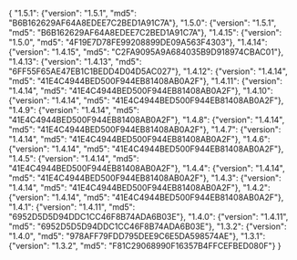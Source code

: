 {
  "1.5.1": {"version": "1.5.1", "md5": "B6B162629AF64A8EDEE7C2BED1A91C7A"},
  "1.5.0": {"version": "1.5.1", "md5": "B6B162629AF64A8EDEE7C2BED1A91C7A"},
  "1.4.15": {"version": "1.5.0", "md5": "4F19E7D78FE99208899DE09A563F4303"},
  "1.4.14": {"version": "1.4.15", "md5": "C2FA9095A9A684035B9D918974CBAC01"},
  "1.4.13": {"version": "1.4.13", "md5": "6FF55F65AE47EB1C1BEDD4D04D5AC027"},
  "1.4.12": {"version": "1.4.14", "md5": "41E4C4944BED500F944EB81408AB0A2F"},
  "1.4.11": {"version": "1.4.14", "md5": "41E4C4944BED500F944EB81408AB0A2F"},
  "1.4.10": {"version": "1.4.14", "md5": "41E4C4944BED500F944EB81408AB0A2F"},
  "1.4.9": {"version": "1.4.14", "md5": "41E4C4944BED500F944EB81408AB0A2F"},
  "1.4.8": {"version": "1.4.14", "md5": "41E4C4944BED500F944EB81408AB0A2F"},
  "1.4.7": {"version": "1.4.14", "md5": "41E4C4944BED500F944EB81408AB0A2F"},
  "1.4.6": {"version": "1.4.14", "md5": "41E4C4944BED500F944EB81408AB0A2F"},
  "1.4.5": {"version": "1.4.14", "md5": "41E4C4944BED500F944EB81408AB0A2F"},
  "1.4.4": {"version": "1.4.14", "md5": "41E4C4944BED500F944EB81408AB0A2F"},
  "1.4.3": {"version": "1.4.14", "md5": "41E4C4944BED500F944EB81408AB0A2F"},
  "1.4.2": {"version": "1.4.14", "md5": "41E4C4944BED500F944EB81408AB0A2F"},
  "1.4.1": {"version": "1.4.11", "md5": "6952D5D5D94DDC1CC46F8B74ADA6B03E"},
  "1.4.0": {"version": "1.4.11", "md5": "6952D5D5D94DDC1CC46F8B74ADA6B03E"},
  "1.3.2": {"version": "1.4.0", "md5": "978AFF79FDD795DEE9C6E5DA598574AE"},
  "1.3.1": {"version": "1.3.2", "md5": "F81C29068990F16357B4FFCEFBED080F"}
}
